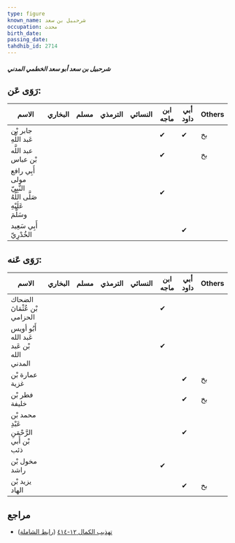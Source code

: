 ```yaml
---
type: figure
known_name: شرحبيل بن سعد
occupation: محدث
birth_date:
passing_date:
tahdhib_id: 2714
---
```

##### شرحبيل بن سعد أبو سعد الخطمي المدني

## رَوَى عَن:
| الاسم                                                      | البخاري | مسلم | الترمذي | النسائي | ابن ماجه | أبي داود | Others |
| ---------------------------------------------------------- | ------- | ---- | ------- | ------- | -------- | -------- | ------ |
| جابر بْن عَبد اللَّهِ                                      |         |      |         |         | ✔        | ✔        | بخ     |
| عبد اللَّه بْن عباس                                        |         |      |         |         | ✔        |          | بخ     |
| أَبِي رافع مولى النَّبِيّ صَلَّى اللَّهُ عَلَيْهِ وسَلَّمَ |         |      |         |         | ✔        |          |        |
| أَبِي سَعِيد الخُدْرِيّ                                    |         |      |         |         |          | ✔        |        |
## رَوَى عَنه:
| الاسم                                     | البخاري | مسلم | الترمذي | النسائي | ابن ماجه | أبي داود | Others |
| ----------------------------------------- | ------- | ---- | ------- | ------- | -------- | -------- | ------ |
| الضحاك بْن عُثْمَانَ الحزامي              |         |      |         |         | ✔        |          |        |
| أَبُو أويس عَبد الله بْن عَبد الله المدني |         |      |         |         | ✔        |          |        |
| عمارة بْن غزية                            |         |      |         |         |          | ✔        | بخ     |
| فطر بْن خليفة                             |         |      |         |         |          | ✔        | بخ     |
| محمد بْن عَبْدِ الرَّحْمَنِ بْن أَبي ذئب  |         |      |         |         |          | ✔        |        |
| مخول بْن راشد                             |         |      |         |         | ✔        |          |        |
| يزيد بْن الهاد                            |         |      |         |         |          | ✔        | بخ     |
## مراجع
- [تهذيب الكمال ١٢-٤١٤](obsidian://open?vault=Tahdhib-al-Kamal&file=Figures/٢٧١٤-شرحبيل%20بن%20سعد%20أبو%20سعد%20الخطمي%20المدني) ([رابط الشاملة](https://shamela.ws/book/3722/6187))